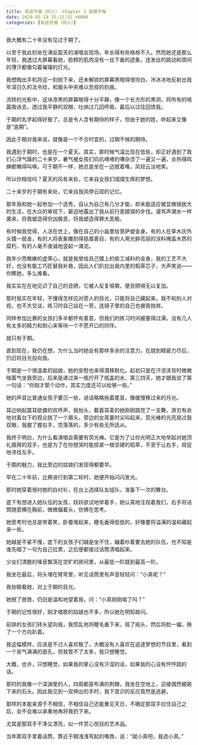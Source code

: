 ```yaml
---
title: 有迹可循（同人）-Chapter 1 逾期不候
date: 2020-05-19 15:33:52 +0800
categories: [有迹可循（同人）]
---
```


我大概有二十年没有见过于期了。

以至于我此刻坐在沸反盈天的演唱会现场，年长得有些格格不入。然而她还是那么年轻，我透过大屏幕看她，脸颊的肌肉没有一丝下垂的迹象，连发丝的跳动和颈间的薄汗都像勾着璀璨的灯光。

我想掏出手机将这一刻拍下来，还未解锁的屏幕黑暗得很坦白，冷冰冰地反射出我年深日久的法令纹，和眉头中央难以忽视的刻痕。

流转的光影中，这块漆黑的屏幕暗得十分平静，像一个长方形的黑洞，将所有的喧嚣吸进去，透过我平静的双眼，吐纳过几回呼吸，最后以过往回馈我。

于期的名字起得好极了，总是令人含有期待的样子，但由于她的姓，听起来又像是“逾期”。

因此于期对我来说，就像是一个不合时宜的，过期不候的期待。

我遇到于期时，也是在一个夏天。其实，那时候气温比现在低些，却正好遇到了我们心浮气躁的二十来岁，暑气被女孩们叽叽喳喳的嘈杂烫了一遍又一遍，炎热得鸣蝉都懒得叫唤。可于期不一样，她总是坐在一边抿着嘴，风轻云淡地笑。

所以你相信吗？夏天的风有来处，它来自女孩们熠熠生辉的梦想。

二十来岁的于期有来处，它来自我风停云寂的记忆。

那年我和她一起参加一个选秀，自认为自己有几分才能，却未能适应被显微镜放大的生活，在大众的审视下，窘迫地露出了我从前行差踏错的步伐。谩骂声潮水一样袭来，将我塑造得穷凶极恶，将我塑造得罪大恶极。

有时候我觉得，人活在世上，像在自己的小庙里给菩萨塑金身。有的人在草木灰外头镀一层金，有的人将表象雕刻得慈眉善目，有的人用光鲜亮丽的涂料掩盖木质的腐朽，有的人毫不虔诚地竖起一滩泥。

我年少而稚嫩的虚荣心，就是我曾给自己镀上的偷工减料的金身，我的工艺不大好，也没有能工巧匠替我补救，因此人们扒拉出我内里的稻草芯子，大声笑说——你瞧她，多么难看。

我实实在在地见识了自己的丑陋，它被人反复咀嚼，便丑陋得无以复加。

那时我实在年轻，不懂得怎样应对旁人的目光，只能将自己藏起来。我不和别人对视，也不大交谈，练习时自己站在一旁，连镜子里的自己也被我抛弃。

同样参加比赛的女孩们多半都怀有善意，但我们的练习时间被塞得过满，没有几人有太多的精力和耐心来等待一个不愿开口的同伴。

就只有于期。

直到现在，我仍在想，为什么当时她会有那样多余的注意力，在跳到精疲力尽后，仍旧将目光投向我。

于期是一个很温柔的姑娘，她的安慰也来得潜移默化。起初只是在汗流浃背时微微喘着气坐我旁边，后来是递过来一瓶拧开了瓶盖的水，第三四天，她才跟我说了第一句话：“你刚才那个动作，其实力度还可以给够一些。”

她的声音比普通女孩子要沉一些，说话略略拖着尾音，像缓慢移过来的月光。

耳边响起震耳欲聋的欢呼声，我抬头，戴着耳麦的她刚刚跳完了一支舞，游刃有余地对着台下的观众挑了一个眉头。旁边的女孩霎时尖叫起来，荧光棒的光亮晃过我双眼，我握了握右手，空落落的，多少有些无所适从。

我终于明白，为什么看演唱会需要有荧光棒。它是为了让你光明正大地举起对她顶礼膜拜的双手，也是为了在你想哭时能捏紧一根坚硬的稻草，不至于让右手，局促地寻找左手。

于期的魅力，我比旁边的姑娘们发现得都要早。

早在二十年前，比赛进行到第二轮时，她便开始闪闪发光。

那时她穿着很衬她的白衬衫，在台上选择队友组队，准备下一次的舞台。

底下有想进入她队伍的女孩，跃跃欲试地举着手，她认真地注视着我们，右手将话筒随意横在胸前，微微偏着头，仿佛在思考。

她思考时也总是带着笑，卧蚕堆起来，睫毛垂得低低的，好像要将溢满的温和藏起来一些。

她越是不紧不慢，底下的女孩子们越是坐不住，蹦着吵着要去她的队伍，也不知是谁先唱了一句为自己拉票，之后便都接过话筒清唱起来。

少女们清脆的嗓音飘荡在空旷的房间里，从最低一阶跳到最高一阶。

我坐在最后，将头埋在臂弯里，听见话筒里有声音轻轻问：“小真呢？”

我抬眼看她，对上于期的目光。

她抿了抿唇，仍旧是温和地望着我，问：“小真刚刚唱了吗？”

于期的记性很好，刚才唱歌的姑娘也不多，所以她在明知故问。

前排的女孩们转头望向我，我慌乱地将睫毛垂下来，摇了摇头，然后将脸一偏，换了一个方向趴着。

我这幅模样，应该是不讨人喜欢极了，大概没有人喜欢在追逐梦想的节目里，看到一个丧气满满的面孔，但我管不了太多，我只想睡觉。

大概，也许，只想睡觉，如果我的掌心没有汗湿的话，如果我的心没有怦怦跳的话。

那时的我像一个深渊里的人，四周都是布满的荆棘，我坐在空地上，迎接偶然被砸下来的石头。因此我见到一双伸出的手时，我下意识的反应竟然是逃避。

那样的本能来源于不相信，不相信自己还能重见天日，不确定那双手拉住自己之后，会不会难以承重地再将我扔下来。

尤其是那双手干净又漂亮，似一件赏心悦目的艺术品。

当年那双手拿着话筒，靠近于期浅浅弯起的嘴唇，说：“就小真吧，我选小真。”


